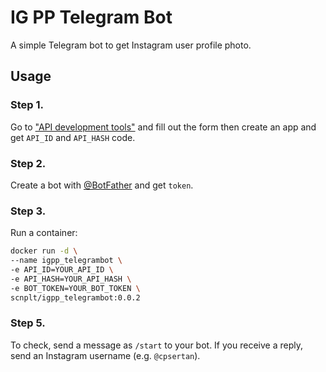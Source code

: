 # IG PP Telegram Bot
A simple Telegram bot to get Instagram user profile photo.

## Usage

### Step 1.

Go to ["API development tools"](https://my.telegram.org/apps) and fill out the form then create an app and get `API_ID` and `API_HASH` code.

### Step 2.

Create a bot with [@BotFather](https://telegram.me/BotFather) and get `token`.

### Step 3.

Run a container:

```bash
docker run -d \
--name igpp_telegrambot \
-e API_ID=YOUR_API_ID \
-e API_HASH=YOUR_API_HASH \
-e BOT_TOKEN=YOUR_BOT_TOKEN \
scnplt/igpp_telegrambot:0.0.2
```

### Step 5.

To check, send a message as `/start` to your bot. If you receive a reply, send an Instagram username (e.g. `@cpsertan`).

